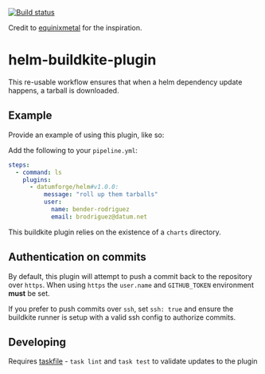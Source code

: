 [![Build status](https://badge.buildkite.com/2f8a9e7c6ef1a04d686b9a94847d9d56b0a46ea49e2d598268.svg)](https://buildkite.com/datum/helm-buildkite-plugin)

Credit to [equinixmetal](https://github.com/equinixmetal-buildkite/helm-tar-update-buildkite-plugin) for the inspiration. 

# helm-buildkite-plugin

This re-usable workflow ensures that when a helm dependency update happens, a tarball is downloaded.

## Example

Provide an example of using this plugin, like so:

Add the following to your `pipeline.yml`:

```yml
steps:
  - command: ls
    plugins:
      - datumforge/helm#v1.0.0:
          message: "roll up them tarballs"
          user:
            name: bender-rodriguez
            email: brodriguez@datum.net
```

This buildkite plugin relies on the existence of a `charts` directory.

## Authentication on commits

By default, this plugin will attempt to push a commit back to the repository over `https`. When using `https` the `user.name` and `GITHUB_TOKEN` environment **must** be set. 

If you prefer to push commits over `ssh`, set `ssh: true` and ensure the buildkite runner is setup with a valid ssh config to authorize commits.

## Developing

Requires [taskfile](https://taskfile.dev/installation/) - `task lint` and `task test` to validate updates to the plugin

